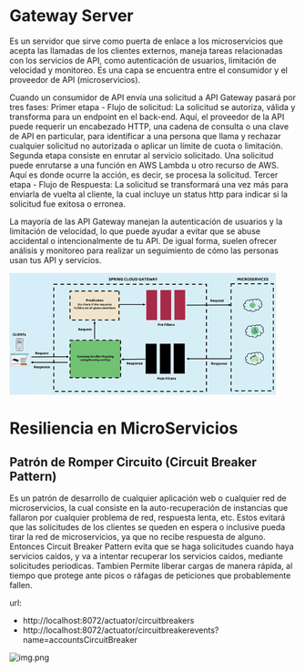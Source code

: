 # Gateway Server

Es un servidor que sirve como puerta de enlace a los microservicios que acepta las llamadas de los clientes externos, maneja tareas relacionadas con los servicios de API, como autenticación de usuarios, limitación de velocidad y monitoreo. Es una capa se encuentra entre el consumidor y el proveedor de API (microservicios).

Cuando un consumidor de API envía una solicitud a API Gateway pasará por tres fases:
Primer etapa - Flujo de solicitud: La solicitud se autoriza, válida y transforma para un endpoint en el back-end. Aquí, el proveedor de la API puede requerir un encabezado HTTP, una cadena de consulta o una clave de API en particular, para identificar a una persona que llama y rechazar cualquier solicitud no autorizada o aplicar un límite de cuota o limitación.
Segunda etapa consiste en enrutar al servicio solicitado. Una solicitud puede enrutarse a una función en AWS Lambda u otro recurso de AWS. Aquí es donde ocurre la acción, es decir, se procesa la solicitud.
Tercer etapa - Flujo de Respuesta: La solicitud se transformará una vez más para enviarla de vuelta al cliente, la cual incluye un status http para indicar si la solicitud fue exitosa o erronea.

La mayoría de las API Gateway manejan la autenticación de usuarios y la limitación de velocidad, lo que puede ayudar a evitar que se abuse accidental o intencionalmente de tu API. De igual forma, suelen ofrecer análisis y monitoreo para realizar un seguimiento de cómo las personas usan tus API y servicios.

![img.png](PictureGateway.png)


# Resiliencia en MicroServicios
## Patrón de Romper Circuito (Circuit Breaker Pattern)

Es un patrón de desarrollo de cualquier aplicación web o cualquier red de microservicios, la cual consiste en la auto-recuperación 
de instancias que fallaron por cualquier problema de red, respuesta lenta, etc. Estos evitará que las solicitudes de los
clientes se queden en espera o inclusive pueda tirar la red de microservicios, ya que no recibe respuesta de alguno.
Entonces Circuit Breaker Pattern evita que se haga solicitudes cuando haya servicios caidos, y va a intentar recuperar los servicios
caidos, mediante solicitudes periodicas. Tambien Permite liberar cargas de manera rápida, al tiempo que protege ante 
picos o ráfagas de peticiones que probablemente fallen.

url:
- http://localhost:8072/actuator/circuitbreakers
- http://localhost:8072/actuator/circuitbreakerevents?name=accountsCircuitBreaker


![img.png](Picture1.png)
